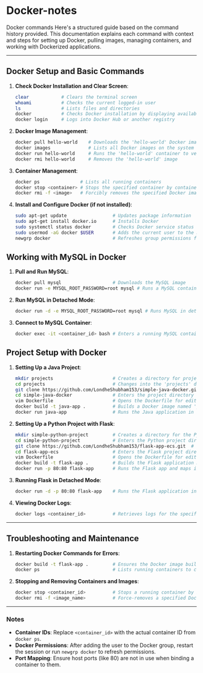 # Docker-notes
Docker commands
Here's a structured guide based on the command history provided. This documentation explains each command with context and steps for setting up Docker, pulling images, managing containers, and working with Dockerized applications.

---

## Docker Setup and Basic Commands

1. **Check Docker Installation and Clear Screen**:
   ```bash
   clear            # Clears the terminal screen
   whoami           # Checks the current logged-in user
   ls               # Lists files and directories
   docker           # Checks Docker installation by displaying available Docker commands
   docker login     # Logs into Docker Hub or another registry
   ```

2. **Docker Image Management**:
   ```bash
   docker pull hello-world    # Downloads the 'hello-world' Docker image
   docker images              # Lists all Docker images on the system
   docker run hello-world     # Runs the 'hello-world' container to verify Docker functionality
   docker rmi hello-world     # Removes the 'hello-world' image
   ```

3. **Container Management**:
   ```bash
   docker ps               # Lists all running containers
   docker stop <container> # Stops the specified container by container ID or name
   docker rmi -f <image>   # Forcibly removes the specified Docker image
   ```

4. **Install and Configure Docker (if not installed)**:
   ```bash
   sudo apt-get update                 # Updates package information
   sudo apt-get install docker.io      # Installs Docker
   sudo systemctl status docker        # Checks Docker service status
   sudo usermod -aG docker $USER       # Adds the current user to the Docker group for Docker permissions
   newgrp docker                       # Refreshes group permissions for the current session
   ```

## Working with MySQL in Docker

1. **Pull and Run MySQL**:
   ```bash
   docker pull mysql                   # Downloads the MySQL image
   docker run -e MYSQL_ROOT_PASSWORD=root mysql # Runs a MySQL container with the root password set as 'root'
   ```

2. **Run MySQL in Detached Mode**:
   ```bash
   docker run -d -e MYSQL_ROOT_PASSWORD=root mysql # Runs MySQL in detached mode (background)
   ```

3. **Connect to MySQL Container**:
   ```bash
   docker exec -it <container_id> bash # Enters a running MySQL container's bash shell for direct interaction
   ```

## Project Setup with Docker

1. **Setting Up a Java Project**:
   ```bash
   mkdir projects                      # Creates a directory for projects
   cd projects                         # Changes into the 'projects' directory
   git clone https://github.com/LondheShubham153/simple-java-docker.git  # Clones a sample Java project
   cd simple-java-docker               # Enters the project directory
   vim Dockerfile                      # Opens the Dockerfile for editing
   docker build -t java-app .          # Builds a Docker image named 'java-app' from the Dockerfile
   docker run java-app                 # Runs the Java application in a container
   ```

2. **Setting Up a Python Project with Flask**:
   ```bash
   mkdir simple-python-project         # Creates a directory for the Python project
   cd simple-python-project            # Enters the Python project directory
   git clone https://github.com/LondheShubham153/flask-app-ecs.git  # Clones a Flask app
   cd flask-app-ecs                    # Enters the Flask project directory
   vim Dockerfile                      # Opens the Dockerfile for editing or creation
   docker build -t flask-app .         # Builds the Flask application Docker image
   docker run -p 80:80 flask-app       # Runs the Flask app and maps it to port 80 on the host
   ```

3. **Running Flask in Detached Mode**:
   ```bash
   docker run -d -p 80:80 flask-app    # Runs the Flask application in detached mode on port 80
   ```

4. **Viewing Docker Logs**:
   ```bash
   docker logs <container_id>          # Retrieves logs for the specified container
   ```

---

## Troubleshooting and Maintenance

1. **Restarting Docker Commands for Errors**:
   ```bash
   docker build -t flask-app .         # Ensures the Docker image builds correctly by specifying the context
   docker ps                           # Lists running containers to check for active processes
   ```

2. **Stopping and Removing Containers and Images**:
   ```bash
   docker stop <container_id>          # Stops a running container by its ID
   docker rmi -f <image_name>          # Force-removes a specified Docker image
   ```

---

### Notes
- **Container IDs**: Replace `<container_id>` with the actual container ID from `docker ps`.
- **Docker Permissions**: After adding the user to the Docker group, restart the session or run `newgrp docker` to refresh permissions.
- **Port Mapping**: Ensure host ports (like 80) are not in use when binding a container to them.
